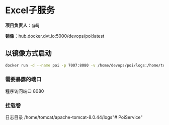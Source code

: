 # Excel子服务
**项目负责人**：@lij

**镜像**：hub.docker.dvt.io:5000/devops/poi:latest

## 以镜像方式启动
```bash
docker run -d --name poi -p 7007:8080 -v /home/devops/poi/logs:/home/tomcat/apache-tomcat-8.0.44/logs hub.docker.dvt.io:5000/devops/poi:latest
```
### 需要暴露的端口
程序访问端口 8080
### 挂载卷
日志目录 /home/tomcat/apache-tomcat-8.0.44/logs"# PoiService" 
